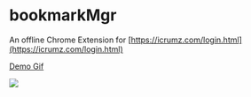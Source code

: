 # bookmarkMgr
An offline Chrome Extension for [https://icrumz.com/login.html](https://icrumz.com/login.html)

[Demo Gif](https://github.com/mario206/bookmarkMgr/blob/master/test3.gif)

![](https://github.com/mario206/bookmarkMgr/blob/master/test3.gif)
